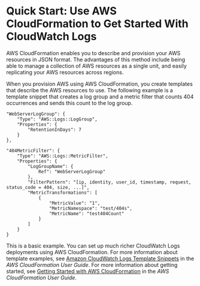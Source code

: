 # Quick Start: Use AWS CloudFormation to Get Started With CloudWatch Logs<a name="QuickStartCloudFormation"></a>

AWS CloudFormation enables you to describe and provision your AWS resources in JSON format\. The advantages of this method include being able to manage a collection of AWS resources as a single unit, and easily replicating your AWS resources across regions\.

When you provision AWS using AWS CloudFormation, you create templates that describe the AWS resources to use\. The following example is a template snippet that creates a log group and a metric filter that counts 404 occurrences and sends this count to the log group\. 

```
"WebServerLogGroup": {
    "Type": "AWS::Logs::LogGroup",
    "Properties": {
        "RetentionInDays": 7
    }
},

"404MetricFilter": {
    "Type": "AWS::Logs::MetricFilter",
    "Properties": {
        "LogGroupName": {
            Ref": "WebServerLogGroup"
        },
        "FilterPattern": "[ip, identity, user_id, timestamp, request, status_code = 404, size, ...]",
        "MetricTransformations": [
            {
                "MetricValue": "1",
                "MetricNamespace": "test/404s",
                "MetricName": "test404Count"
            }
        ]
    }
}
```

This is a basic example\. You can set up much richer CloudWatch Logs deployments using AWS CloudFormation\. For more information about template examples, see [Amazon CloudWatch Logs Template Snippets](http://docs.aws.amazon.com/AWSCloudFormation/latest/UserGuide/quickref-cloudwatchlogs.html) in the *AWS CloudFormation User Guide*\. For more information about getting started, see [Getting Started with AWS CloudFormation](http://docs.aws.amazon.com/AWSCloudFormation/latest/UserGuide/GettingStarted.html) in the *AWS CloudFormation User Guide*\.
